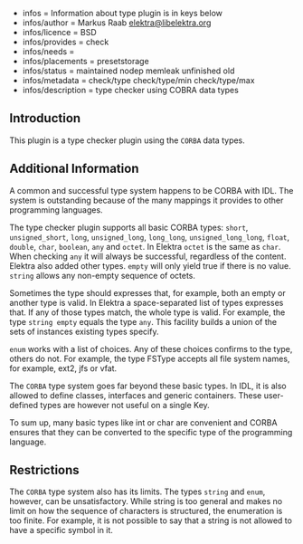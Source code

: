 - infos = Information about type plugin is in keys below
- infos/author = Markus Raab <elektra@libelektra.org>
- infos/licence = BSD
- infos/provides = check
- infos/needs =
- infos/placements = presetstorage
- infos/status = maintained nodep memleak unfinished old
- infos/metadata = check/type check/type/min check/type/max
- infos/description = type checker using COBRA data types

## Introduction ##

This plugin is a type checker plugin using the `CORBA` data types.

## Additional Information ##

A common and successful type system happens to be CORBA with
IDL. The system is outstanding because of the many mappings it
provides to other programming languages.

The type checker plugin supports all basic CORBA types:
`short`, `unsigned_short`, `long`, `unsigned_long`, `long_long`,
`unsigned_long_long`, `float`, `double`, `char`, `boolean`, `any` and
`octet`. In Elektra `octet` is the same as `char`. When checking `any` it
will always be successful, regardless of the content. Elektra also added
other types. `empty` will only yield true if there is no value. `string`
allows any non-empty sequence of octets.

Sometimes the type should expresses that, for example, both an empty
or another type is valid. In Elektra a space-separated list of types
expresses that. If any of those types match, the whole type is valid. For
example, the type `string empty` equals the type `any`. This facility
builds a union of the sets of instances existing types specify.

`enum` works with a list of choices. Any of these choices confirms to
the type, others do not. For example, the type FSType accepts all file
system names, for example, ext2, jfs or vfat.

The `CORBA` type system goes far beyond these basic types. In IDL, it is
also allowed to define classes, interfaces and generic containers. These
user-defined types are however not useful on a single Key.

To sum up, many basic types like int or char are convenient and
CORBA ensures that they can be converted to the specific type of the
programming language.

## Restrictions ##

The `CORBA` type system also has its limits. The types `string` and
`enum`, however, can be unsatisfactory. While string is too general
and makes no limit on how the sequence of characters is structured,
the enumeration is too finite. For example, it is not possible to say
that a string is not allowed to have a specific symbol in it.

